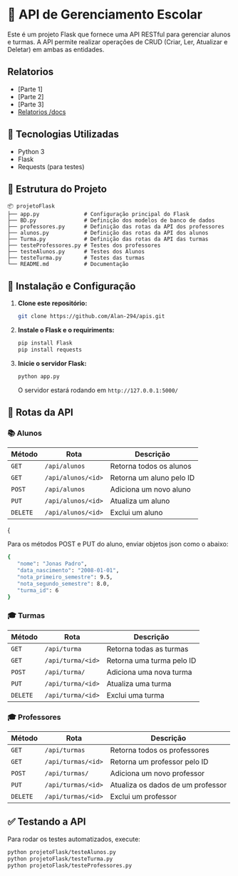 # 📌 API de Gerenciamento Escolar

Este é um projeto Flask que fornece uma API RESTful para gerenciar alunos e turmas. A API permite realizar operações de CRUD (Criar, Ler, Atualizar e Deletar) em ambas as entidades.

## Relatorios

- [Parte 1]
- [Parte 2]
- [Parte 3]
- [Relatorios /docs](https://new-api-flask2.onrender.com/docs)

## 🚀 Tecnologias Utilizadas

- Python 3
- Flask
- Requests (para testes)

## 📂 Estrutura do Projeto

```
📦 projetoFlask
├── app.py              # Configuração principal do Flask
├── BD.py               # Definição dos modelos de banco de dados
├── professores.py      # Definição das rotas da API dos professores
├── alunos.py           # Definição das rotas da API dos alunos
├── Turma.py            # Definição das rotas da API das turmas
├── testeProfessores.py # Testes dos professores
├── testeAlunos.py      # Testes dos Alunos
├── testeTurma.py       # Testes das turmas
└── README.md           # Documentação

```

## 🔧 Instalação e Configuração

1. **Clone este repositório:**

   ```sh
   git clone https://github.com/Alan-294/apis.git
   ```

2. **Instale o Flask e o requiriments:**

   ```sh
   pip install Flask
   pip install requests
   ```

3. **Inicie o servidor Flask:**
   ```sh
   python app.py
   ```
   O servidor estará rodando em `http://127.0.0.1:5000/`

## 📌 Rotas da API

### 📚 Alunos

| Método   | Rota               | Descrição                |
| -------- | ------------------ | ------------------------ |
| `GET`    | `/api/alunos`      | Retorna todos os alunos  |
| `GET`    | `/api/alunos/<id>` | Retorna um aluno pelo ID |
| `POST`   | `/api/alunos`      | Adiciona um novo aluno   |
| `PUT`    | `/api/alunos/<id>` | Atualiza um aluno        |
| `DELETE` | `/api/alunos/<id>` | Exclui um aluno          |

{

Para os métodos POST e PUT do aluno, enviar objetos json como o abaixo:

```sh
{
   "nome": "Jonas Padro",
   "data_nascimento": "2008-01-01",
   "nota_primeiro_semestre": 9.5,
   "nota_segundo_semestre": 8.0,
   "turma_id": 6
}
```

### 🎓 Turmas

| Método   | Rota              | Descrição                 |
| -------- | ----------------- | ------------------------- |
| `GET`    | `/api/turma`      | Retorna todas as turmas   |
| `GET`    | `/api/turma/<id>` | Retorna uma turma pelo ID |
| `POST`   | `/api/turma/`     | Adiciona uma nova turma   |
| `PUT`    | `/api/turma/<id>` | Atualiza uma turma        |
| `DELETE` | `/api/turma/<id>` | Exclui uma turma          |

### 🎓 Professores

| Método   | Rota               | Descrição                         |
| -------- | ------------------ | --------------------------------- |
| `GET`    | `/api/turmas`      | Retorna todos os professores      |
| `GET`    | `/api/turmas/<id>` | Retorna um professor pelo ID      |
| `POST`   | `/api/turmas/`     | Adiciona um novo professor        |
| `PUT`    | `/api/turmas/<id>` | Atualiza os dados de um professor |
| `DELETE` | `/api/turmas/<id>` | Exclui um professor               |

## ✅ Testando a API

Para rodar os testes automatizados, execute:

```sh
python projetoFlask/testeAlunos.py
python projetoFlask/testeTurma.py
python projetoFlask/testeProfessores.py
```
